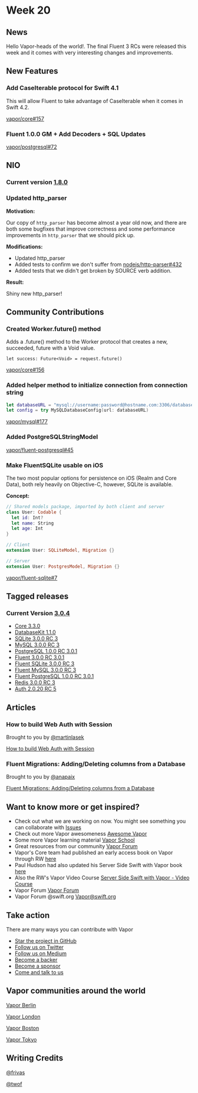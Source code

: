 # Week 20

## News

Hello Vapor-heads of the world!. The final Fluent 3 RCs were released this week and it comes with very interesting changes and improvements. 

## New Features

### Add CaseIterable protocol for Swift 4.1

This will allow Fluent to take advantage of CaseIterable when it comes in Swift 4.2.

[vapor/core#157](https://github.com/vapor/core/pull/157)

### Fluent 1.0.0 GM + Add Decoders + SQL Updates

[vapor/postgresql#72](https://github.com/vapor/postgresql/pull/72)

## NIO

### Current version [1.8.0](https://github.com/apple/swift-nio/releases/tag/1.8.0)

### Updated http_parser
**Motivation:**

Our copy of ```http_parser``` has become almost a year old now, and there are
both some bugfixes that improve correctness and some performance
improvements in ```http_parser``` that we should pick up.

**Modifications:**

- Updated http_parser
- Added tests to confirm we don't suffer from [nodejs/http-parser#432](https://github.com/nodejs/http-parser/pull/432)
- Added tests that we didn't get broken by SOURCE verb addition.

**Result:**

Shiny new http_parser!

## Community Contributions

### Created Worker.future() method

Adds a .future() method to the Worker protocol that creates a new, succeeded, future with a Void value.

```let success: Future<Void> = request.future()```

[vapor/core#156](https://github.com/vapor/core/pull/156)

### Added helper method to initialize connection from connection string

```swift
let databaseURL = "mysql://username:password@hostname.com:3306/database"
let config = try MySQLDatabaseConfig(url: databaseURL)
```

[vapor/mysql#177](https://github.com/vapor/mysql/pull/177)

### Added PostgreSQLStringModel

[vapor/fluent-postgresql#45](https://github.com/vapor/fluent-postgresql/pull/45)

### Make FluentSQLite usable on iOS

The two most popular options for persistence on iOS (Realm and Core Data), both rely heavily on Objective-C, however, SQLite is available.

**Concept:**

```swift
// Shared models package, imported by both client and server
class User: Codable {
  let id: Int?
  let name: String
  let age: Int
}

// Client
extension User: SQLiteModel, Migration {}

// Server
extension User: PostgresModel, Migration {}
```
[vapor/fluent-sqlite#7](https://github.com/vapor/fluent-sqlite/issues/7#issuecomment-397487900)

## Tagged releases
### Current Version [3.0.4](https://github.com/vapor/vapor/releases/tag/3.0.4)

- [Core 3.3.0](https://github.com/vapor/core/releases/tag/3.3.0)
- [DatabaseKit 1.1.0](https://github.com/vapor/database-kit/releases/tag/1.1.0)
- [SQLite 3.0.0 RC 3](https://github.com/vapor/sqlite/releases/tag/3.0.0-rc.3)
- [MySQL 3.0.0 RC 3](https://github.com/vapor/mysql/releases/tag/3.0.0-rc.3)
- [PostgreSQL 1.0.0 RC 3.0.1](https://github.com/vapor/postgresql/releases/tag/1.0.0-rc.3.0.1)
- [Fluent 3.0.0 RC 3.0.1](https://github.com/vapor/fluent/releases/tag/3.0.0-rc.3.0.1)
- [Fluent SQLite 3.0.0 RC 3](https://github.com/vapor/fluent-sqlite/releases/tag/3.0.0-rc.3)
- [Fluent MySQL 3.0.0 RC 3](https://github.com/vapor/fluent-mysql/releases/tag/3.0.0-rc.3)
- [Fluent PostgreSQL 1.0.0 RC 3.0.1](https://github.com/vapor/fluent-postgresql/releases/tag/1.0.0-rc.3.0.1)
- [Redis 3.0.0 RC 3](https://github.com/vapor/redis/releases/tag/3.0.0-rc.3)
- [Auth 2.0.20 RC 5](https://github.com/vapor/auth/releases/tag/2.0.0-rc.5)

## Articles

### How to build Web Auth with Session

Brought to you by [@martinlasek](https://github.com/martinlasek)

[How to build Web Auth with Session](https://medium.com/@martinlasek/tutorial-how-to-build-web-auth-with-session-f9f64ba49830)

### Fluent Migrations: Adding/Deleting columns from a Database

Brought to you by [@anapaix](https://github.com/JoeyBodnar)

[Fluent Migrations: Adding/Deleting columns from a Database](https://www.youtube.com/watch?v=LBbq89LXDNk)

## Want to know more or get inspired?

- Check out what we are working on now. You might see something you can collaborate with [Issues](https://github.com/search?q=org%3Avapor+is%3Aissue+is%3Aopen+)
- Check out more Vapor awesomeness [Awesome Vapor](https://github.com/Cellane/awesome-vapor)
- Some more Vapor learning material [Vapor School](https://github.com/vaporberlin/vaporschool)
- Great resources from our community [Vapor Forum](https://www.vaporforums.io)
- Vapor's Core team had published an early access book on Vapor through RW [here](https://store.raywenderlich.com/products/server-side-swift-with-vapor)
- Paul Hudson had also updated his Server Side Swift with Vapor book [here](https://www.hackingwithswift.com/files/server-side-swift-vapor-edition-toc.pdf)
- Also the RW's Vapor Video Course [Server Side Swift with Vapor - Video Course ](https://videos.raywenderlich.com/courses/115-server-side-swift-with-vapor/lessons/1)
- Vapor Forum [Vapor Forum](http://vaporforums.io/)
- Vapor Forum @swift.org [Vapor@swift.org](https://forums.swift.org/c/related-projects/vapor)

## Take action

There are many ways you can contribute with Vapor

- [Star the project in GitHub](https://github.com/vapor/vapor)
- [Follow us on Twitter](https://twitter.com/codevapor)
- [Follow us on Medium](https://medium.com/@codevapor)
- [Become a backer](https://opencollective.com/vapor#backer)
- [Become a sponsor](https://opencollective.com/vapor#sponsor)
- [Come and talk to us](https://vapor.team)

## Vapor communities around the world

[Vapor Berlin](http://vapor.berlin/#/)

[Vapor London](https://www.meetup.com/VaporLondon/)

[Vapor Boston](https://www.meetup.com/VaporBoston/)

[Vapor Tokyo](https://vapormeetuptokyo.connpass.com/event/88654/)

## Writing Credits

[@frivas](https://github.com/frivas)

[@twof](https://github.com/twof)
